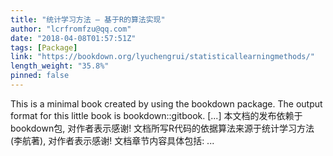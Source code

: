 ```yaml
---
title: "统计学习方法 – 基于R的算法实现"
author: "lcrfromfzu@qq.com"
date: "2018-04-08T01:57:51Z"
tags: [Package]
link: "https://bookdown.org/lyuchengrui/statisticallearningmethods/"
length_weight: "35.8%"
pinned: false
---
```


This is a minimal book created by using the bookdown package. The output format for this little book is bookdown::gitbook. [...] 本文档的发布依赖于bookdown包, 对作者表示感谢! 文档所写R代码的依据算法来源于统计学习方法(李航著), 对作者表示感谢! 文档章节内容具体包括: ...
